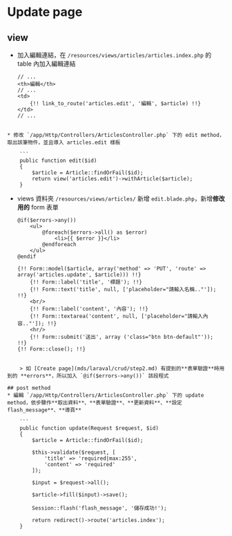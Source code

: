 # Update page

## view
* 加入編輯連結，在 `/resources/views/articles/articles.index.php` 的 table 內加入編輯連結

	```
	// ...
	<th>編輯</th>
	// ...
	<td>
		{!! link_to_route('articles.edit', '編輯', $article) !!}
	</td>
	// ...
```

* 修改 `/app/Http/Controllers/ArticlesController.php` 下的 edit method，取出該筆物件，並且導入 articles.edit 樣板

	```
	public function edit($id)
	{
		$article = Article::findOrFail($id);
		return view('articles.edit')->withArticle($article);
	}
```

* views 資料夾 `/resources/views/articles/` 新增 `edit.blade.php`，新增**修改用的** form 表單

	```
	@if($errors->any())
		<ul>
			@foreach($errors->all() as $error)
				<li>{{ $error }}</li>
			@endforeach
		</ul>
	@endif

	{!! Form::model($article, array('method' => 'PUT', 'route' => array('articles.update', $article))) !!}
		{!! Form::label('title', '標題'); !!}
		{!! Form::text('title', null, ['placeholder="請輸入名稱.."']); !!}
		<br/>
		{!! Form::label('content', '內容'); !!}
		{!! Form::textarea('content', null, ['placeholder="請輸入內容.."']); !!}
		<hr/>
		{!! Form::submit('送出', array ('class="btn btn-default"')); !!}
	{!! Form::close(); !!}
```

	> 如 [Create page](mds/laraval/crud/step2.md) 有提到的**表單驗證**時用到的 **errors**，所以加入 `@if($errors->any())` 該段程式

## post method
* 編輯 `/app/Http/Controllers/ArticlesController.php` 下的 update method，依步驟作**取出資料**、**表單驗證**、**更新資料**、**設定 flash_message**、**導頁**

	```
	public function update(Request $request, $id)
	{
		$article = Article::findOrFail($id);

		$this->validate($request, [
			'title' => 'required|max:255',
			'content' => 'required'
		]);

		$input = $request->all();

		$article->fill($input)->save();

		Session::flash('flash_message', '儲存成功!');

		return redirect()->route('articles.index');
	}
```
